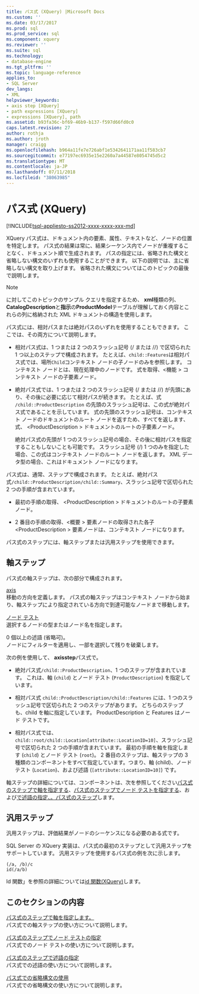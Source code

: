 ```yaml
---
title: パス式 (XQuery) |Microsoft Docs
ms.custom: ''
ms.date: 03/17/2017
ms.prod: sql
ms.prod_service: sql
ms.component: xquery
ms.reviewer: ''
ms.suite: sql
ms.technology:
- database-engine
ms.tgt_pltfrm: ''
ms.topic: language-reference
applies_to:
- SQL Server
dev_langs:
- XML
helpviewer_keywords:
- axis step [XQuery]
- path expressions [XQuery]
- expressions [XQuery], path
ms.assetid: b93fa36c-bf69-46b9-b137-f597d66fd0c0
caps.latest.revision: 27
author: rothja
ms.author: jroth
manager: craigg
ms.openlocfilehash: b964a11fe7e726abf1e5342641171aa11f583cb7
ms.sourcegitcommit: e77197ec6935e15e2260a7a44587e8054745d5c2
ms.translationtype: MT
ms.contentlocale: ja-JP
ms.lasthandoff: 07/11/2018
ms.locfileid: "38063985"
---
```

# <a name="path-expressions-xquery"></a>パス式 (XQuery)
[!INCLUDE[tsql-appliesto-ss2012-xxxx-xxxx-xxx-md](../includes/tsql-appliesto-ss2012-xxxx-xxxx-xxx-md.md)]

  XQuery パス式は、ドキュメント内の要素、属性、テキストなど、ノードの位置を特定します。 パス式の結果は常に、結果シーケンス内でノードが重複することなく、ドキュメント順で生成されます。 パスの指定には、省略された構文と省略しない構文のいずれも使用することができます。 以下の説明では、主に省略しない構文を取り上げます。 省略された構文についてはこのトピックの最後で説明します。  
  
> [!NOTE]  
>  に対してこのトピックのサンプル クエリを指定するため、 **xml**種類の列、 **CatalogDescription**と**指示**の**ProductModel**テーブルが理解しておく内容とこれらの列に格納された XML ドキュメントの構造を使用します。  
  
 パス式には、相対パスまたは絶対パスのいずれを使用することもできます。 ここでは、その両方について説明します。  
  
-   相対パス式は、1 つまたは 2 つのスラッシュ記号 (/ または //) で区切られた 1 つ以上のステップで構成されます。 たとえば、`child::Features`は相対パス式では、場所`Child`コンテキスト ノードの子ノードのみを参照します。 コンテキスト ノードとは、現在処理中のノードです。 式を取得、\<機能 > コンテキスト ノードの子要素ノード。  
  
-   絶対パス式では、1 つまたは 2 つのスラッシュ記号 (/ または //) が先頭にあり、その後に必要に応じて相対パスが続きます。 たとえば、式 `/child::ProductDescription` の先頭のスラッシュ記号は、この式が絶対パス式であることを示しています。 式の先頭のスラッシュ記号は、コンテキスト ノードのドキュメントのルート ノードを返すため、すべてを返します、式、 \<ProductDescription > ドキュメントのルートの子要素ノード。  
  
     絶対パス式の先頭が 1 つのスラッシュ記号の場合、その後に相対パスを指定することもしないことも可能です。 スラッシュ記号 (/) 1 つのみを指定した場合、この式はコンテキスト ノードのルート ノードを返します。 XML データ型の場合、これはドキュメント ノードになります。  
  
 パス式は、通常、ステップで構成されます。 たとえば、絶対パス式`/child::ProductDescription/child::Summary`、スラッシュ記号で区切られた 2 つの手順が含まれています。  
  
-   最初の手順の取得、 \<ProductDescription > ドキュメントのルートの子要素ノード。  
  
-   2 番目の手順の取得、\<概要 > 要素ノードの取得された各子\<ProductDescription > 要素ノードは、コンテキスト ノードになります。  
  
 パス式のステップには、軸ステップまたは汎用ステップを使用できます。  
  
## <a name="axis-step"></a>軸ステップ  
 パス式の軸ステップは、次の部分で構成されます。  
  
 [axis](../xquery/path-expressions-specifying-axis.md)  
 移動の方向を定義します。 パス式の軸ステップはコンテキスト ノードから始まり、軸ステップにより指定されている方向で到達可能なノードまで移動します。  
  
 [ノード テスト](../xquery/path-expressions-specifying-node-test.md)  
 選択するノードの型またはノード名を指定します。  
  
 0 個以上の述語 (省略可)。  
 ノードにフィルターを適用し、一部を選択して残りを破棄します。  
  
 次の例を使用して、 **axisstep**パス式で。  
  
-   絶対パス式`/child::ProductDescription`、1 つのステップが含まれています。 これは、軸 (`child`) とノード テスト (`ProductDescription`) を指定しています。  
  
-   相対パス式 `child::ProductDescription/child::Features` には、1 つのスラッシュ記号で区切られた 2 つのステップがあります。 どちらのステップも、child を軸に指定しています。 ProductDescription と Features はノード テストです。  
  
-   相対パス式では、 `child::root/child::Location[attribute::LocationID=10]`、スラッシュ記号で区切られた 2 つの手順が含まれています。 最初の手順を軸を指定します (`child`) とノード テスト (`root`)。 2 番目のステップは、軸ステップの 3 種類のコンポーネントをすべて指定しています。つまり、軸 (child)、ノード テスト (`Location`)、および述語 (`[attribute::LocationID=10]`) です。  
  
 軸ステップの詳細については、コンポーネントは、次を参照してください[パス式のステップで軸を指定する](../xquery/path-expressions-specifying-axis.md)、[パス式のステップでノード テストを指定する](../xquery/path-expressions-specifying-node-test.md)、および[で述語の指定、。パス式のステップ](../xquery/path-expressions-specifying-predicates.md)します。  
  
## <a name="general-step"></a>汎用ステップ  
 汎用ステップは、評価結果がノードのシーケンスになる必要のある式です。  
  
 SQL Server の XQuery 実装は、パス式の最初のステップとして汎用ステップをサポートしています。 汎用ステップを使用するパス式の例を次に示します。  
  
```  
(/a, /b)/c  
id(/a/b)  
```  
  
 Id 関数」を参照の詳細については[id 関数&#40;XQuery&#41;](../xquery/functions-on-sequences-id.md)します。  
  
## <a name="in-this-section"></a>このセクションの内容  
 [パス式のステップで軸を指定します。](../xquery/path-expressions-specifying-axis.md)  
 パス式での軸ステップの使い方について説明します。  
  
 [パス式のステップでノード テストの指定](../xquery/path-expressions-specifying-node-test.md)  
 パス式でのノード テストの使い方について説明します。  
  
 [パス式のステップで述語の指定](../xquery/path-expressions-specifying-predicates.md)  
 パス式での述語の使い方について説明します。  
  
 [パス式での省略構文の使用](../xquery/path-expressions-using-abbreviated-syntax.md)  
 パス式での省略構文の使い方について説明します。  
  
  
